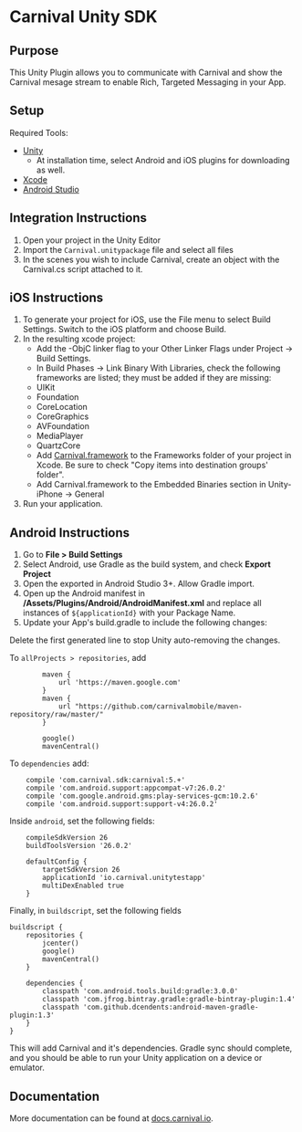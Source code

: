 # Carnival Unity SDK

## Purpose
This Unity Plugin allows you to communicate with Carnival and show the Carnival mesage stream to enable Rich, Targeted Messaging in your App.

## Setup

Required Tools:
- [Unity](https://unity3d.com/get-unity)
	- At installation time, select Android and iOS plugins for downloading as well.
- [Xcode](https://itunes.apple.com/nz/app/xcode/id497799835?mt=12)
- [Android Studio](https://developer.android.com/studio/index.html)

## Integration Instructions

1. Open your project in the Unity Editor
2. Import the `Carnival.unitypackage` file and select all files
3. In the scenes you wish to include Carnival, create an object with the Carnival.cs script attached to it. 


## iOS Instructions

1. To generate your project for iOS, use the File menu to select Build Settings. Switch to the iOS platform and choose Build.
2. In the resulting xcode project:
	* Add the -ObjC linker flag to your Other Linker Flags under Project -> Build Settings.
	* In Build Phases -> Link Binary With Libraries, check the following frameworks are listed; they must be added if they are missing:
	 * UIKit 
	 * Foundation
	 * CoreLocation
	 * CoreGraphics 
	 * AVFoundation
	 * MediaPlayer
	 * QuartzCore
	* Add [Carnival.framework](https://github.com/carnivalmobile/carnival-ios-sdk/tree/master/Carnival.framework) to the Frameworks folder of your project in Xcode. Be sure to check "Copy items into destination groups' folder". 
	* Add Carnival.framework to the Embedded Binaries section in Unity-iPhone -> General
3. Run your application. 


## Android Instructions
1. Go to **File > Build Settings**
2. Select Android, use Gradle as the build system, and check **Export Project**
3. Open the exported in Android Studio 3+. Allow Gradle import. 
4. Open up the Android manifest in **/Assets/Plugins/Android/AndroidManifest.xml** and replace all instances of `${applicationId}` with your Package Name.
5. Update your App's build.gradle to include the following changes:

Delete the first generated line to stop Unity auto-removing the changes. 

To `allProjects > repositories`, add 
```
		maven {
			url 'https://maven.google.com'
		}
		maven {
			url "https://github.com/carnivalmobile/maven-repository/raw/master/"
		}

		google()
		mavenCentral()
```
To `dependencies` add:
```
	compile 'com.carnival.sdk:carnival:5.+'
	compile 'com.android.support:appcompat-v7:26.0.2'
	compile 'com.google.android.gms:play-services-gcm:10.2.6'
	compile 'com.android.support:support-v4:26.0.2'
```

Inside `android`, set the following fields:
```
	compileSdkVersion 26
	buildToolsVersion '26.0.2'

	defaultConfig {
		targetSdkVersion 26
		applicationId 'io.carnival.unitytestapp'
		multiDexEnabled true
	}
```

Finally, in `buildscript`, set the following fields
```
buildscript {
	repositories {
		jcenter()
		google()
		mavenCentral()
	}

	dependencies {
		classpath 'com.android.tools.build:gradle:3.0.0'
		classpath 'com.jfrog.bintray.gradle:gradle-bintray-plugin:1.4'
		classpath 'com.github.dcendents:android-maven-gradle-plugin:1.3'
	}
}
```

This will add Carnival and it's dependencies. Gradle sync should complete, and you should be able to run your Unity application on a device or emulator. 


## Documentation

More documentation can be found at [docs.carnival.io](docs.carnival.io).
